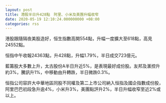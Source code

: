 ```yaml
---
layout: post
title: 港股半日升428點　阿里、小米及美團升幅收窄
date: 2020-05-19 12:10:24.000000000 +08:00
categories: rss
---
```


港股跟隨隔夜美股造好，恒生指數高開554點，升幅一度擴大至618點，高見24552點。

恒指中午收報24363點，升428點，升幅1.79%，半日成交723億元。

藍籌股大多數上升，太古股份A半日升近5%，是表現最好成份股。友邦及滙控升約3%，騰訊升1%，中移動由升轉跌，半日微跌0.3%。

恒指公司容許大中華地區同股不同權及第二上市公司納入恒指及國企指數成份股，阿里巴巴初段急升逾4%，小米升3%，美團點評升2%，半日升幅收窄至近2%或以上。
